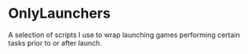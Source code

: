 # OnlyLaunchers
A selection of scripts I use to wrap launching games performing certain tasks prior to or after launch. 
